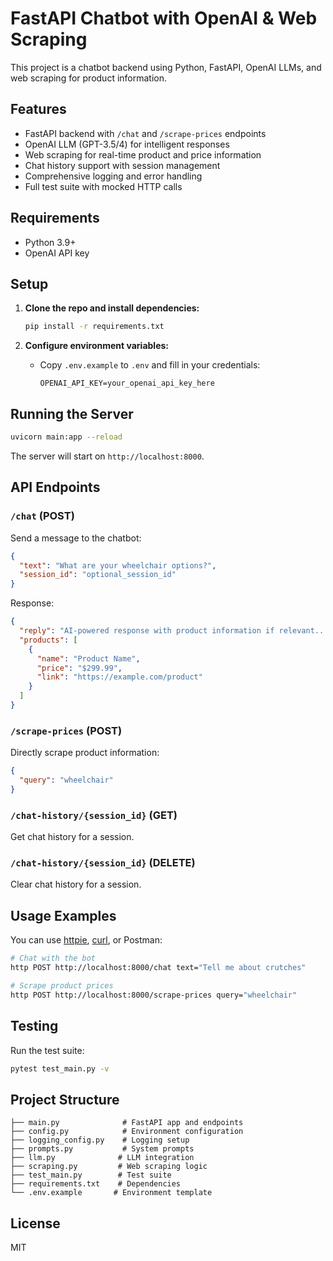 # FastAPI Chatbot with OpenAI & Web Scraping

This project is a chatbot backend using Python, FastAPI, OpenAI LLMs, and web scraping for product information.

## Features
- FastAPI backend with `/chat` and `/scrape-prices` endpoints
- OpenAI LLM (GPT-3.5/4) for intelligent responses
- Web scraping for real-time product and price information
- Chat history support with session management
- Comprehensive logging and error handling
- Full test suite with mocked HTTP calls

## Requirements
- Python 3.9+
- OpenAI API key

## Setup

1. **Clone the repo and install dependencies:**
   ```bash
   pip install -r requirements.txt
   ```

2. **Configure environment variables:**
   - Copy `.env.example` to `.env` and fill in your credentials:
     ```
     OPENAI_API_KEY=your_openai_api_key_here
     ```

## Running the Server

```bash
uvicorn main:app --reload
```

The server will start on `http://localhost:8000`.

## API Endpoints

### `/chat` (POST)
Send a message to the chatbot:
```json
{
  "text": "What are your wheelchair options?",
  "session_id": "optional_session_id"
}
```

Response:
```json
{
  "reply": "AI-powered response with product information if relevant...",
  "products": [
    {
      "name": "Product Name",
      "price": "$299.99",
      "link": "https://example.com/product"
    }
  ]
}
```

### `/scrape-prices` (POST)
Directly scrape product information:
```json
{
  "query": "wheelchair"
}
```

### `/chat-history/{session_id}` (GET)
Get chat history for a session.

### `/chat-history/{session_id}` (DELETE)
Clear chat history for a session.

## Usage Examples

You can use [httpie](https://httpie.io/), [curl](https://curl.se/), or Postman:
```bash
# Chat with the bot
http POST http://localhost:8000/chat text="Tell me about crutches"

# Scrape product prices
http POST http://localhost:8000/scrape-prices query="wheelchair"
```

## Testing
Run the test suite:
```bash
pytest test_main.py -v
```

## Project Structure
```
├── main.py              # FastAPI app and endpoints
├── config.py            # Environment configuration
├── logging_config.py    # Logging setup
├── prompts.py           # System prompts
├── llm.py              # LLM integration
├── scraping.py         # Web scraping logic
├── test_main.py        # Test suite
├── requirements.txt    # Dependencies
└── .env.example       # Environment template
```

## License
MIT
